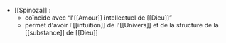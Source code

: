- [[Spinoza]] : 
	- coïncide avec “l'[[Amour]] intellectuel de [[Dieu]]”
    - permet d'avoir l'[[intuition]] de l'[[Univers]] et de la structure de la [[substance]] de [[Dieu]]